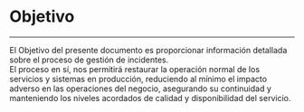 # Objetivo

---

El Objetivo del presente documento es proporcionar información detallada sobre el proceso de gestión de incidentes.   
El proceso en sí, nos permitirá restaurar la operación normal de los servicios y sistemas en producción, reduciendo al mínimo el impacto adverso en las operaciones del negocio, asegurando su continuidad y manteniendo los niveles acordados de calidad y disponibilidad del servicio.

